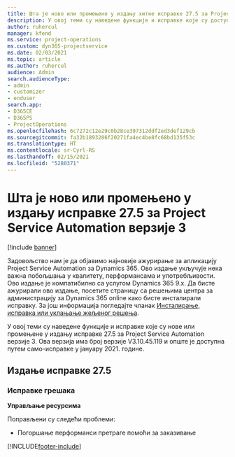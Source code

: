 ```yaml
---
title: Шта је ново или промењено у издању хитне исправке 27.5 за Project Service Automation верзије 3
description: У овој теми су наведене функције и исправке које су доступне у издању хитне исправке 27.5 за Project Service Automation верзије 3.
author: ruhercul
manager: kfend
ms.service: project-operations
ms.custom: dyn365-projectservice
ms.date: 02/03/2021
ms.topic: article
ms.author: ruhercul
audience: Admin
search.audienceType:
- admin
- customizer
- enduser
search.app:
- D365CE
- D365PS
- ProjectOperations
ms.openlocfilehash: 6c7272c12e29c0b28ce397312ddf2ed3def129cb
ms.sourcegitcommit: fa32b1893286f20271fa4ec4be8fc68bd135f53c
ms.translationtype: HT
ms.contentlocale: sr-Cyrl-RS
ms.lasthandoff: 02/15/2021
ms.locfileid: "5280371"
---
```

# <a name="whats-new-or-changed-in-project-service-automation-update-release-275-v3"></a>Шта је ново или промењено у издању исправке 27.5 за Project Service Automation верзије 3

[!include [banner](../includes/psa-now-project-operations.md)]

Задовољство нам је да објавимо најновије ажурирање за апликацију Project Service Automation за Dynamics 365. Ово издање укључује нека важна побољшања у квалитету, перформансама и употребљивости. Ово издање је компатибилно са услугом Dynamics 365 9.x. Да бисте ажурирали ово издање, посетите страницу са решењима центра за администрацију за Dynamics 365 online како бисте инсталирали исправку. За још информација погледајте чланак [Инсталирање, исправка или уклањање жељеног решења](https://docs.microsoft.com/power-platform/admin/install-remove-preferred-solution).

У овој теми су наведене функције и исправке које су нове или промењене у издању исправке 27.5 за Project Service Automation верзије 3. Ова верзија има број верзије V3.10.45.119 и опште је доступна путем само-исправке у јануару 2021. године.

## <a name="update-release-275"></a>Издање исправке 27.5

### <a name="bug-fixes"></a>Исправке грешака


**Управљање ресурсима**

Поправљени су следећи проблеми:

- Погоршање перформанси претраге помоћи за заказивање


[!INCLUDE[footer-include](../includes/footer-banner.md)]